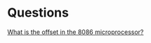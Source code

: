 # Questions

[What is the offset in the 8086 microprocessor?](https://www.quora.com/What-is-the-offset-in-the-8086-microprocessor)

